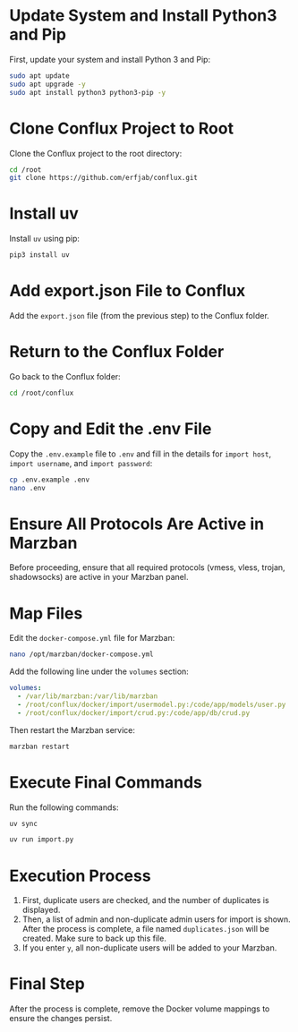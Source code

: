 # Update System and Install Python3 and Pip

First, update your system and install Python 3 and Pip:

```bash
sudo apt update
sudo apt upgrade -y
sudo apt install python3 python3-pip -y
```

# Clone Conflux Project to Root

Clone the Conflux project to the root directory:

```bash
cd /root
git clone https://github.com/erfjab/conflux.git
```

# Install uv

Install `uv` using pip:

```bash
pip3 install uv
```

# Add export.json File to Conflux

Add the `export.json` file (from the previous step) to the Conflux folder.

# Return to the Conflux Folder

Go back to the Conflux folder:

```bash
cd /root/conflux
```

# Copy and Edit the .env File

Copy the `.env.example` file to `.env` and fill in the details for `import host`, `import username`, and `import password`:

```bash
cp .env.example .env
nano .env
```

# Ensure All Protocols Are Active in Marzban

Before proceeding, ensure that all required protocols (vmess, vless, trojan, shadowsocks) are active in your Marzban panel.

# Map Files

Edit the `docker-compose.yml` file for Marzban:

```bash
nano /opt/marzban/docker-compose.yml
```

Add the following line under the `volumes` section:

```yaml
volumes:
  - /var/lib/marzban:/var/lib/marzban
  - /root/conflux/docker/import/usermodel.py:/code/app/models/user.py
  - /root/conflux/docker/import/crud.py:/code/app/db/crud.py
```

Then restart the Marzban service:

```bash
marzban restart
```

# Execute Final Commands

Run the following commands:

```bash
uv sync
```

```bash
uv run import.py
```

# Execution Process

1. First, duplicate users are checked, and the number of duplicates is displayed.
2. Then, a list of admin and non-duplicate admin users for import is shown.
   After the process is complete, a file named `duplicates.json` will be created. Make sure to back up this file.
3. If you enter `y`, all non-duplicate users will be added to your Marzban.

# Final Step

After the process is complete, remove the Docker volume mappings to ensure the changes persist.
